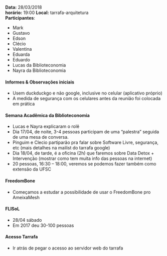 __Data:__ 28/03/2018  
__horário:__ 19:00
__Local:__ tarrafa-arquitetura  
__Participantes__:  

- Mark
- Gustavo
- Edson
- Clécio
- Valentina
- Eduarda
- Eduardo
- Lucas da Biblioteconomia
- Nayra da Biblioteconomia

#### Informes & Observações iniciais
- Usem duckduckgo  e não google, inclusive no celular (aplicativo próprio)
- A medida de segurança com os celulares antes da reunião foi colocada em prática

#### Semana Acadêmica da Biblioteconomia

- Lucas e Nayra explicaram o rolê
- Dia 17/04, de noite, 3-4 pessoas participam de uma “palestra” seguida de uma mesa de conversa.
- Pinguim e Clecio partiparão pra falar sobre Software Livre, segurança, etc (mais detalhes na mailist do tarrafa google)
- Dia 18/04, de tarde, é a oficina (2h) que faremos sobre Data Detox + Intervenção (mostrar como tem muita info das pessoas na internet)
- 20 pessoas, 16:30 – 18:00, veremos se podemos fazer também como extensão da UFSC

#### FreedomBone
- Começamos a estudar a possibilidade de usar o FreedomBone pro AmeixaMesh

#### FLISoL
- 28/04 sábado
- Em 2017 deu 30-100 pessoas

#### Acesso Tarrafa
- Ir atrás de pegar o acesso ao servidor web do tarrafa
